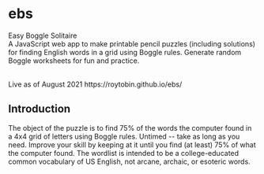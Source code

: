 # ebs
Easy Boggle Solitaire
<br/>
A JavaScript web app to make printable pencil puzzles (including
solutions) for finding English words in a grid using Boggle rules.
Generate random Boggle worksheets for fun and practice.

<br/>
Live as of August 2021  https://roytobin.github.io/ebs/

## Introduction
The object of the puzzle is to find 75% of the words the computer found
in a 4x4 grid of letters using Boggle rules.  Untimed -- take as long
as you need.  Improve your skill by keeping at it until you find (at
least) 75% of what the computer found.  The wordlist is intended to be
a college-educated common vocabulary of US English, not arcane, archaic,
or esoteric words.
